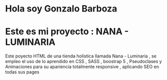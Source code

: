 
 # Hola  soy Gonzalo Barboza 




# Este es mi proyecto : NANA - LUMINARIA

Este poyecto HTML de una tienda holistica llamada Nana - Luminaria , se empleo el uso de lo aprendido en CSS , SASS , boostrap 5 , Pseudoclases y Animaciones  para su apariencia totalmente responsive , aplicando  SEO en todas sus pages 